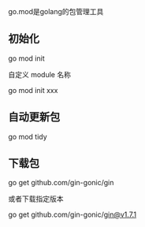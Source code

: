 go.mod是golang的包管理工具

## 初始化
go mod init

自定义 module 名称

go mod init xxx

## 自动更新包
go mod tidy

## 下载包
go get github.com/gin-gonic/gin

或者下载指定版本

go get github.com/gin-gonic/gin@v1.7.1


